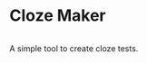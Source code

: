 # Cloze Maker

<a href="https://chihsuanwu.github.io/ClozeMaker-Svelte/" target="blank">
<img src="https://img.shields.io/website?url=https://chihsuanwu.github.io/ClozeMaker-Svelte/&logo=github&style=flat-square" alt=""/>
</a>

A simple tool to create cloze tests.
